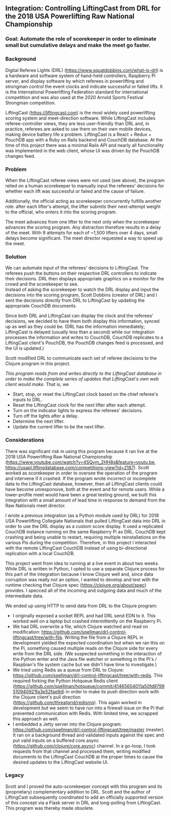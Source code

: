 ## Integration: Controlling LiftingCast from DRL for the 2018 USA Powerlifting Raw National Championship


### Goal: Automate the role of scorekeeper in order to eliminate small but cumulative delays and make the meet go faster.


### Background
Digital Referee Lights (DRL) (https://www.squatdobbins.com/what-is-drl) is a hardware and software system of hand-held controllers, Raspberry Pi server, and display software by which referees in powerlifting and strongman control the event clocks and indicate successful or failed lifts. It is the International Powerlifting Federation standard for international competition and was also used at the 2020 Arnold Sports Festival Strongman competition.

LiftingCast (https://liftingcast.com) is the most widely used powerlifting scoring system and meet-direction software. While LiftingCast includes referee-controller views, they are less user-friendly than DRL and, in practice, referees are asked to use them on their own mobile devices, making device battery life a problem. LiftingCast is a React + Redux + PouchDB app with a Ruby on Rails backend and CouchDB database. At the time of this project there was a minimal Rails API and nearly all functionality was implemented in the web client, whose UI was driven by the PouchDB changes feed.


### Problem
When the LiftingCast referee views were not used (see above), the program relied on a human scorekeeper to manually input the referees' decisions for whether each lift was successful or failed and the cause of failure.

Additionally, the official acting as scorekeeper concurrently fulfills another role: after each lifter's attempt, the lifter submits their next-attempt weight to the official, who enters it into the scoring program.

The meet advances from one lifter to the next only when the scorekeeper advances the scoring program. Any distraction therefore results in a delay of the meet. With 9 attempts for each of ~1,500 lifters over 4 days, small delays become significant. The meet director requested a way to speed up the meet.


### Solution
We can automate input of the referees' decisions to LiftingCast. The referees push the buttons on their respective DRL controllers to indicate their decisions. DRL then displays appropriate graphics on a monitor for the crowd and the scorekeeper to see.  
Instead of asking the scorekeeper to watch the DRL display and input the decisions into the scoring program, Scott Dobbins (creator of DRL) and I sent the decisions directly from DRL to LiftingCast by updating the appropriate CouchDB documents.

Since both DRL and LiftingCast can display the clock and the referees' decisions, we decided to have them both display this information, synced up as well as they could be. (DRL has the information immediately; LiftingCast is delayed (usually less than a second) while our integration processes the information and writes to CouchDB, CouchDB replicates to a LiftingCast client's PouchDB, the PouchDB changes feed is processed, and the UI is updated.)

Scott modified DRL to communicate each set of referee decisions to the Clojure program in this project.

_This program reads from and writes directly to the LiftingCast database in order to make the complete series of updates that LiftingCast's own web client would make._ That is, we
* Start, stop, or reset the LiftingCast clock based on the chief referee's inputs to DRL.
* Reset the LiftingCast clock for the next lifter after each attempt.
* Turn on the indicator lights to express the referees' decisions.
* Turn off the lights after a delay.
* Determine the next lifter.
* Update the current lifter to be the next lifter.


### Considerations
There was significant risk in using this program because it ran live at the 2018 USA Powerlifting Raw National Championship (https://www.youtube.com/watch?v=4SQym_2HH8s&feature=youtu.be, https://usapl.liftingdatabase.com/competitions-view?id=2187). Scott worked as scorekeeper in order to oversee the operation of the program and intervene if it crashed. If the program wrote incorrect or incomplete data to the LiftingCast database, however, then all LiftingCast clients could have become unresponsive, both at the event and for remote users. While a lower-profile meet would have been a great testing ground, we built this integration with a small amount of lead time in response to demand from the Raw Nationals meet director.

I wrote a previous integration (as a Python module used by DRL) for 2018 USA Powerlifting Collegiate Nationals that pulled LiftingCast data into DRL in order to use the DRL display as a custom score display. It used a replicated CouchDB instance running on the same Raspberry Pi as DRL. CouchDB kept crashing and being unable to restart, requiring multiple reinstallations on the various Pis during the competition. Therefore, in this project I interacted with the remote LiftingCast CouchDB instead of using bi-directional replication with a local CouchDB.

This project went from idea to running at a live event in about two weeks. While DRL is written in Python, I opted to use a separate Clojure process for this part of the integration because I know Clojure well and, since data corruption was really not an option, I wanted to develop and test with the runtime checking that Clojure spec (https://clojure.org/about/spec) provides. I specced all of the incoming and outgoing data and much of the intermediate data.

We ended up using HTTP to send data from DRL to the Clojure program:
* I originally exposed a socket REPL and had DRL send EDN to it. This worked well on a laptop but crashed intermittently on the Raspberry Pi.
* We had DRL overwrite a file, which Clojure watched and read on modification: https://github.com/spellman/drl-control-liftingcast/tree/with-file. Writing the file from a Clojure REPL in development yielded the expected coordination but when we ran this on the Pi, something caused multiple reads on the Clojure side for every write from the DRL side. (We suspected something in the interaction of the Python writer and the Java file watcher or something in the Pi's / Raspbian's file system cache but we didn't have time to investigate.)
* We tried using Redis as a queue from DRL to Clojure: https://github.com/spellman/drl-control-liftingcast/tree/with-redis. This required forking the Python Hotqueue Redis client (https://github.com/spellman/hotqueue/commit/41465654011a50fd9799510940921fa3e52fae9d) in order to make its push direction work with the Clojure client's pull direction (https://github.com/threatgrid/redismq). This again worked in development but we seem to have run into a firewall issue on the Pi that prevented communication with Redis. With limited time, we scrapped this approach as well.
* I embedded a Jetty server into the Clojure program: https://github.com/spellman/drl-control-liftingcast/tree/master (master). It ran on a background thread and validated inputs against the spec and put valid inputs on a buffered core.async (https://github.com/clojure/core.async) channel. In a go-loop, I took requests from that channel and processed them, writing modified documents to the LiftingCast CouchDB at the proper times to cause the desired updates to the LiftingCast website UI.


### Legacy
Scott and I proved the auto-scorekeeper concept with this program and its (proprietary) complementary addition to DRL. Scott and the author of LiftingCast subsequently coordinated to add an officially supported version of this concept via a Flask server in DRL and long-polling from LiftingCast. This program was thereby made obsolete.
